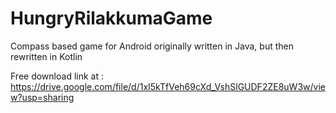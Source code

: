 # HungryRilakkumaGame
Compass based game for Android originally written in Java, but then rewritten in Kotlin

Free download link at : https://drive.google.com/file/d/1xI5kTfVeh69cXd_VshSlGUDF2ZE8uW3w/view?usp=sharing
